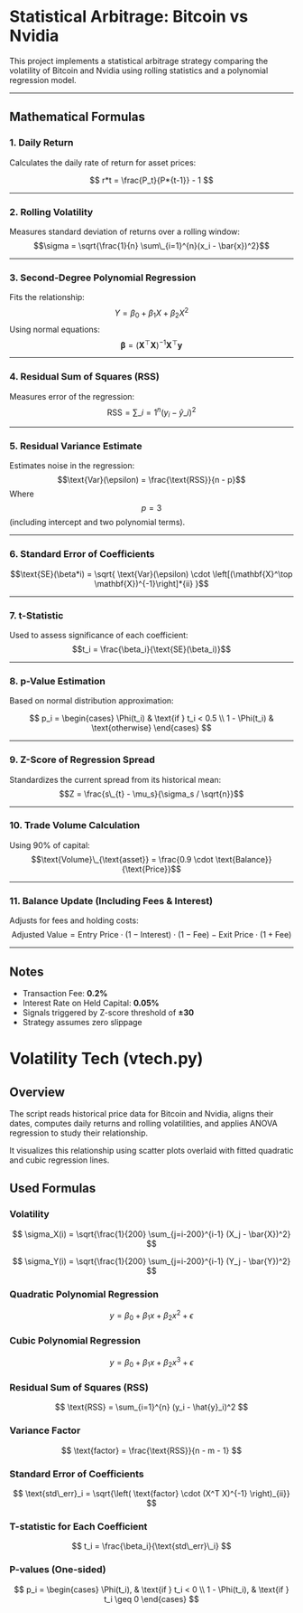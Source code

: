 # Statistical Arbitrage: Bitcoin vs Nvidia

This project implements a statistical arbitrage strategy comparing the volatility of Bitcoin and Nvidia using rolling statistics and a polynomial regression model.

---

## Mathematical Formulas

### 1. **Daily Return**

Calculates the daily rate of return for asset prices:

$$
r*t = \frac{P_t}{P*{t-1}} - 1
$$

---

### 2. **Rolling Volatility**

Measures standard deviation of returns over a rolling window:
$$\sigma = \sqrt{\frac{1}{n} \sum\_{i=1}^{n}(x_i - \bar{x})^2}$$

---

### 3. **Second-Degree Polynomial Regression**

Fits the relationship:
$$Y = \beta_0 + \beta_1 X + \beta_2 X^2$$
Using normal equations:
$$\boldsymbol{\beta} = (\mathbf{X}^\top \mathbf{X})^{-1} \mathbf{X}^\top \mathbf{y}$$

---

### 4. **Residual Sum of Squares (RSS)**

Measures error of the regression:
$$\text{RSS} = \sum\_{i=1}^{n} (y_i - \hat{y}\_i)^2$$

---

### 5. **Residual Variance Estimate**

Estimates noise in the regression:
$$\text{Var}(\epsilon) = \frac{\text{RSS}}{n - p}$$
Where $$p = 3$$ (including intercept and two polynomial terms).

---

### 6. **Standard Error of Coefficients**

$$\text{SE}(\beta*i) = \sqrt{ \text{Var}(\epsilon) \cdot \left[(\mathbf{X}^\top \mathbf{X})^{-1}\right]*{ii} }$$

---

### 7. **t-Statistic**

Used to assess significance of each coefficient:
$$t_i = \frac{\beta_i}{\text{SE}(\beta_i)}$$

---

### 8. **p-Value Estimation**

Based on normal distribution approximation:

$$
p_i = \begin{cases}
\Phi(t_i) & \text{if } t_i < 0.5 \\
1 - \Phi(t_i) & \text{otherwise}
\end{cases}
$$

---

### 9. **Z-Score of Regression Spread**

Standardizes the current spread from its historical mean:
$$Z = \frac{s\_{t} - \mu_s}{\sigma_s / \sqrt{n}}$$

---

### 10. **Trade Volume Calculation**

Using 90% of capital:
$$\text{Volume}\_{\text{asset}} = \frac{0.9 \cdot \text{Balance}}{\text{Price}}$$

---

### 11. **Balance Update (Including Fees & Interest)**

Adjusts for fees and holding costs:
$$\text{Adjusted Value} = \text{Entry Price} \cdot (1 - \text{Interest}) \cdot (1 - \text{Fee}) - \text{Exit Price} \cdot (1 + \text{Fee})$$

---

## Notes

- Transaction Fee: **0.2%**
- Interest Rate on Held Capital: **0.05%**
- Signals triggered by Z-score threshold of **±30**
- Strategy assumes zero slippage

# Volatility Tech (vtech.py)

## Overview

The script reads historical price data for Bitcoin and Nvidia, aligns their dates, computes daily returns and rolling volatilities, and applies ANOVA regression to study their relationship.

It visualizes this relationship using scatter plots overlaid with fitted quadratic and cubic regression lines.

## Used Formulas

### Volatility

$$
\sigma_X(i) = \sqrt{\frac{1}{200} \sum_{j=i-200}^{i-1} (X_j - \bar{X})^2}
$$

$$
\sigma_Y(i) = \sqrt{\frac{1}{200} \sum_{j=i-200}^{i-1} (Y_j - \bar{Y})^2}
$$

### Quadratic Polynomial Regression

$$
y = \beta_0 + \beta_1 x + \beta_2 x^2 + \epsilon
$$

### Cubic Polynomial Regression

$$
y = \beta_0 + \beta_1 x + \beta_2 x^3 + \epsilon
$$

### Residual Sum of Squares (RSS)

$$
\text{RSS} = \sum_{i=1}^{n} (y_i - \hat{y}_i)^2
$$

### Variance Factor

$$
\text{factor} = \frac{\text{RSS}}{n - m - 1}
$$

### Standard Error of Coefficients

$$
\text{std\_err}_i = \sqrt{\left( \text{factor} \cdot (X^T X)^{-1} \right)_{ii}}
$$

### T-statistic for Each Coefficient

$$
t_i = \frac{\beta_i}{\text{std\_err}\_i}
$$

### P-values (One-sided)

$$
p_i =
\begin{cases}
\Phi(t_i), & \text{if } t_i < 0 \\
1 - \Phi(t_i), & \text{if } t_i \geq 0
\end{cases}
$$
